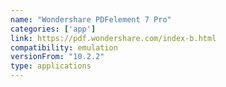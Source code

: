 ```yaml
---
name: "Wondershare PDFelement 7 Pro"
categories: ['app']
link: https://pdf.wondershare.com/index-b.html
compatibility: emulation
versionFrom: "10.2.2"
type: applications
---
```


